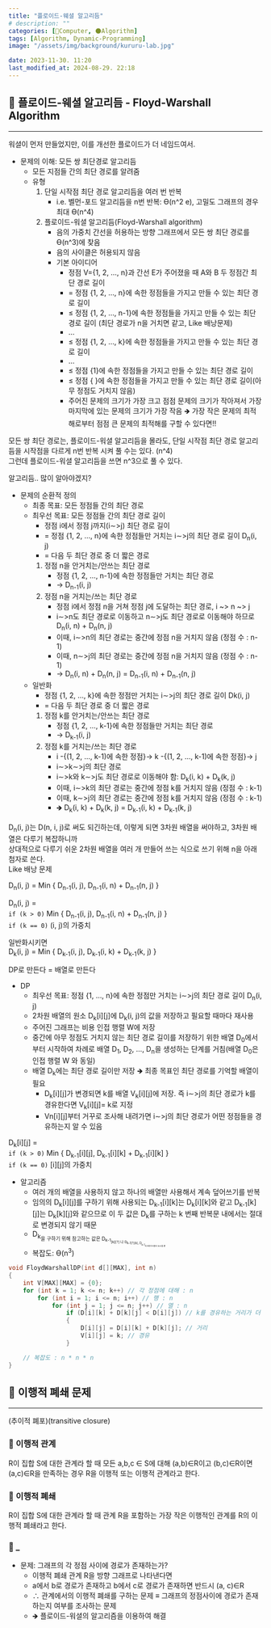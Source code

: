 ```yaml
---
title: "플로이드-웨셜 알고리듬"
# description: ""
categories: [💫Computer, 🌑Algorithm]
tags: [Algorithm, Dynamic-Programming]
image: "/assets/img/background/kururu-lab.jpg"

date: 2023-11-30. 11:20
last_modified_at: 2024-08-29. 22:18
---
```


## 💫 플로이드-웨셜 알고리듬 - Floyd-Warshall Algorithm

---

워셜이 먼저 만들었지만, 이를 개선한 플로이드가 더 네임드여서.  

- 문제의 이해: 모든 쌍 최단경로 알고리듬
  - 모든 지점들 간의 최단 경로를 알려줌
  - 유형
    1. 단일 시작점 최단 경로 알고리듬을 여러 번 반복
       - i.e. 벨먼-포드 알고리듬을 n번 반복: Ɵ(n^2 e), 고밀도 그래프의 경우 최대 Ɵ(n^4)
    2. 플로이드-워셜 알고리듬(Floyd-Warshall  algorithm)
       - 음의 가중치 간선을 허용하는 방향 그래프에서 모든 쌍 최단 경로를 Ɵ(n^3)에 찾음
       - 음의 사이클은 허용되지 않음
       - 기본 아이디어
         - 정점 V={1, 2, …, n}과 간선 E가 주어졌을 때 A와 B 두 정점간 최단 경로 길이
         - = 정점 {1, 2, …, n}에 속한 정점들을 가지고 만들 수 있는 최단 경로 길이
         - ≤ 정점 {1, 2, …, n-1}에 속한 정점들을 가지고 만들 수 있는 최단 경로 길이 (최단 경로가 n을 거치면 같고, Like 배낭문제)
         - …
         - ≤ 정점 {1, 2, …, k}에 속한 정점들을 가지고 만들 수 있는 최단 경로 길이
         - …
         - ≤ 정점 {1}에 속한 정점들을 가지고 만들 수 있는 최단 경로 길이
         - ≤ 정점 { }에 속한 정점들을 가지고 만들 수 있는 최단 경로 길이(아무 정점도 거치지 않음)
         - 주어진 문제의 크기가 가장 크고 점점 문제의 크기가 작아져서 가장 마지막에 있는 문제의 크기가 가장 작음 🡺 가장 작은 문제의 최적해로부터 점점 큰 문제의 최적해를 구할 수 있다면!!

모든 쌍 최단 경로는, 플로이드-워셜 알고리듬을 몰라도, 단일 시작점 최단 경로 알고리듬을 시작점을 다르게 n번 반복 시켜 풀 수는 있다. (n^4)  
그런데 플로이드-워셜 알고리듬을 쓰면 n^3으로 풀 수 있다.  

알고리듬.. 많이 알아야겠지?  

- 문제의 순환적 정의
  - 최종 목표: 모든 정점들 간의 최단 경로
  - 최우선 목표: 모든 정점들 간의 최단 경로 길이
    - 정점 i에서 정점 j까지(i∼>j) 최단 경로 길이
    - = 정점 {1, 2, …, n}에 속한 정점들만 거치는 i∼>j의 최단 경로 길이 D<sub>n</sub>(i, j)
    - = 다음 두 최단 경로 중 더 짧은 경로
    1. 정점 n을 안거치는/안쓰는 최단 경로
       - 정점 {1, 2, …, n-1}에 속한 정점들만 거치는 최단 경로
       - → D<sub>n-1</sub>(i, j)
    2. 정점 n을 거치는/쓰는 최단 경로
       - 정점 i에서 정점 n을 거쳐 정점 j에 도달하는 최단 경로, i ~> n ~> j
       - i∼>n도 최단 경로로 이동하고 n∼>j도 최단 경로로 이동해야 하므로 D<sub>n</sub>(i, n) + D<sub>n</sub>(n, j)
       - 이때, i∼>n의 최단 경로는 중간에 정점 n을 거치지 않음 (정점 수 : n-1)
       - 이때, n∼>j의 최단 경로는 중간에 정점 n을 거치지 않음 (정점 수 : n-1)
       - → D<sub>n</sub>(i, n) + D<sub>n</sub>(n, j) = D<sub>n-1</sub>(i, n) + D<sub>n-1</sub>(n, j)
  - 일반화
    - 정점 {1, 2, …, k}에 속한 정점만 거치는 i∼>j의 최단 경로 길이 Dk(i, j)
    - = 다음 두 최단 경로 중 더 짧은 경로
    1. 정점 k를 안거치는/안쓰는 최단 경로
       - 정점 {1, 2, …, k-1}에 속한 정점들만 거치는 최단 경로
       - → D<sub>k-1</sub>(i, j)
    2. 정점 k를 거치는/쓰는 최단 경로
       - i -{(1, 2, ..., k-1)에 속한 정점}→ k -{(1, 2, ..., k-1)에 속한 정점}→ j
       - i∼>k∼>j의 최단 경로
       - i∼>k와 k∼>j도 최단 경로로 이동해야 함:  D<sub>k</sub>(i, k) + D<sub>k</sub>(k, j)
       - 이때, i∼>k의 최단 경로는 중간에 정점 k를 거치지 않음 (정점 수 : k-1)
       - 이때, k∼>j의 최단 경로는 중간에 정점 k를 거치지 않음 (정점 수 	: k-1)
       - 🡺 D<sub>k</sub>(i, k) + D<sub>k</sub>(k, j) = D<sub>k-1</sub>(i, k) + D<sub>k-1</sub>(k, j)

D<sub>n</sub>(i, j)는 D(n, i, j)로 써도 되긴하는데, 이렇게 되면 3차원 배열을 써야하고, 3차원 배열은 다루기 복잡하니까  
상대적으로 다루기 쉬운 2차원 배열을 여러 개 만들어 쓰는 식으로 쓰기 위해 n을 아래첨자로 쓴다.  
Like 배낭 문제  

D<sub>n</sub>(i, j) = Min { D<sub>n-1</sub>(i, j), D<sub>n-1</sub>(i, n) + D<sub>n-1</sub>(n, j) }  

D<sub>n</sub>(i, j) =  
`if (k > 0)` Min { D<sub>n-1</sub>(i, j), D<sub>n-1</sub>(i, n) + D<sub>n-1</sub>(n, j) }  
`if (k == 0)` (i, j)의 가중치  

일반화시키면  
D<sub>k</sub>(i, j) = Min { D<sub>k-1</sub>(i, j), D<sub>k-1</sub>(i, k) + D<sub>k-1</sub>(k, j) }  

DP로 만든다 = 배열로 만든다  

- DP
  - 최우선 목표: 정점 {1, …, n}에 속한 정점만 거치는 i∼>j의 최단 경로 길이 D<sub>n</sub>(i, j)
  - 2차원 배열의 원소 D<sub>k</sub>[i]\[j]에 D<sub>k</sub>(i, j)의 값을 저장하고 필요할 때마다 재사용
  - 주어진 그래프는 비용 인접 행렬 W에 저장
  - 중간에 아무 정점도 거치지 않는 최단 경로 길이를 저장하기 위한 배열 D<sub>0</sub>에서부터 시작하여 차례로 배열 D<sub>1</sub>, D<sub>2</sub>, …, D<sub>n</sub>을 생성하는 단계를 거침(배열 D<sub>0</sub>은 인접 행렬 W 와 동일)
  - 배열 D<sub>k</sub>에는 최단 경로 길이만 저장 🡺 최종 목표인 최단 경로를 기억할 배열이 필요
    - D<sub>k</sub>[i]\[j]가 변경되면 k를 배열 V<sub>k</sub>[i]\[j]에 저장. 즉 i∼>j의 최단 경로가 k를 경유한다면 V<sub>k</sub>[i]\[j]= k로 지정
    - Vn[i]\[j]부터 거꾸로 조사해 내려가면 i∼>j의 최단 경로가 어떤 정점들을 경유하는지 알 수 있음

D<sub>k</sub>[i]\[j] =  
`if (k > 0)` Min { D<sub>k-1</sub>[i]\[j], D<sub>k-1</sub>[i]\[k] + D<sub>k-1</sub>[i]\[k] }  
`if (k == 0)` [i]\[j]의 가중치  

- 알고리즘
  - 여러 개의 배열을 사용하지 않고 하나의 배열만 사용해서 계속 덮어쓰기를 반복
  - 임의의 D<sub>k</sub>[i]\[j]를 구하기 위해 사용되는 D<sub>k-1</sub>[i]\[k]는 D<sub>k</sub>[i]\[k]와 같고 D<sub>k-1</sub>[k]\[j]는 D<sub>k</sub>[k]\[j]와 같으므로 이 두 값은 D<sub>k</sub>를 구하는 k 번째 반복문 내에서는 절대로 변경되지 않기 때문
  - D<sub>k<sub>을 구하기 위해 참고하는 값은 D<sub>k-1<sub>[k]\[?] 나 D<sub>k-1[?]\[k], D<sub>k-1<sub>의 k행과 k열의 요소들 뿐
  - 복잡도: Ɵ(n<sup>3</sup>)

```cpp
void FloydWarshallDP(int d[][MAX], int n)
{
	int V[MAX][MAX] = {0};
	for (int k = 1; k <= n; k++) // 각 정점에 대해 : n
		for (int i = 1; i <= n; i++) // 행 : n
			for (int j = 1; j <= n; j++) // 열 : n
				if (D[i][k] + D[k][j] < D[i][j]) // k를 경유하는 거리가 더 짧으면
				{
					D[i][j] = D[i][k] + D[k][j]; // 거리
					V[i][j] = k; // 경유
				}

	// 복잡도 : n * n * n
}
```

## 💫 이행적 폐쇄 문제

---

(추이적 폐포)(transitive closure)

### 🫧 이행적 관계

R이 집합 S에 대한 관계라 할 때 모든 a,b,c ∈ S에 대해 (a,b)∈R이고 (b,c)∈R이면 (a,c)∈R을 만족하는 경우 R을 이행적 또는 이행적 관계라고 한다.  

### 🫧 이행적 폐쇄

R이 집합 S에 대한 관계라 할 때 관계 R을 포함하는 가장 작은 이행적인 관계를 R의 이행적 폐쇄라고 한다.

### 🫧 _

- 문제: 그래프의 각 정점 사이에 경로가 존재하는가?
  - 이행적 폐쇄 관계 R을 방향 그래프로 나타낸다면
  - a에서 b로 경로가 존재하고 b에서 c로 경로가 존재하면 반드시 (a, c)∈R
  - ∴ 관계에서의 이행적 폐쇄를 구하는 문제 ≡ 그래프의 정점사이에 경로가 존재하는지 여부를 조사하는 문제
  - 🡺 플로이드-워셜의 알고리즘을 이용하여 해결
